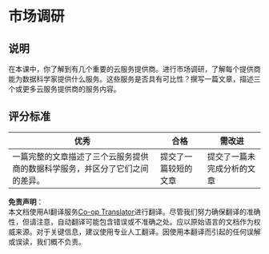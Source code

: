 <!--
CO_OP_TRANSLATOR_METADATA:
{
  "original_hash": "96f3696153d9ed54b19a1bb65438c104",
  "translation_date": "2025-08-24T13:08:10+00:00",
  "source_file": "5-Data-Science-In-Cloud/17-Introduction/assignment.md",
  "language_code": "zh"
}
-->
# 市场调研

## 说明

在本课中，你了解到有几个重要的云服务提供商。进行市场调研，了解每个提供商能为数据科学家提供什么服务。这些服务是否具有可比性？撰写一篇文章，描述三个或更多云服务提供商的服务内容。

## 评分标准

优秀 | 合格 | 需改进
--- | --- | -- |
一篇完整的文章描述了三个云服务提供商的数据科学服务，并区分了它们之间的差异。 | 提交了一篇较短的文章 | 提交了一篇未完成分析的文章

**免责声明**：  
本文档使用AI翻译服务[Co-op Translator](https://github.com/Azure/co-op-translator)进行翻译。尽管我们努力确保翻译的准确性，但请注意，自动翻译可能包含错误或不准确之处。应以原始语言的文档作为权威来源。对于关键信息，建议使用专业人工翻译。因使用本翻译而引起的任何误解或误读，我们概不负责。